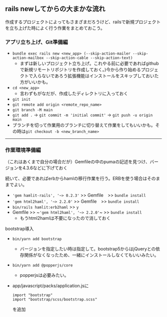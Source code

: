 ## rails newしてからの大まかな流れ

作成するプロジェクトによってもさまざまだろうけど、railsで新規プロジェクトを立ち上げた時によく行う作業をまとめておこう。

### アプリ立ち上げ、Git準備編

- `bundle exec rails new <new_app> (--skip-action-mailer --skip-action-mailbox --skip-action-cable --skip-action-text)`
  - まずは新しいプロジェクト立ち上げ。これやる前に必要であればgithubで新規リモートリポジトリを作成しておく。)今から作り始めるプロジェクトで入らないであろう拡張機能はインストールをスキップしておいた方がいいかも。
- `cd <new_app>`
  - 言わずもがなだが、作成したディレクトリに入っておく
- `git init`
- `git remote add origin <remote_repo_name>`
- `git branch -M main`
- `git add .` → `git commit -m 'initial commit'` → `git push -u origin main`
- ブランチを切って作業用のブランチに切り替えて作業をしてもいいかも。その時は`git checkout -b <new_branch_name>`

---
### 作業環境準備編
（これはあくまで自分の場合だが）Gemfileの中のpumaの記述を見つけ、バージョンを4.3.6などに下げておく

続いて、必要であればerbからhamlの移行作業を行う。ERBを使う場合はそのままでよい。
- `'gem hamlit-rails', '~> 0.2.3'` >> Gemfile　>> `bundle install`
- `'gem html2haml', '~> 2.2.0'` >> Gemfile　>> `bundle install`
- `bin/rails hamlit:erb2haml` >> `y` 
- Gemfile >> ~`'gem html2haml', '~> 2.2.0'`~ >> `bundle install`
  - もうhtml2hamlは不要になったので消しておく

bootstrap導入

- `bin/yarn add bootstrap`
  - バージョンを指定したい時は指定して。bootstrap5からはjQueryとの依存関係がなくなったため、一緒にインストールしなくてもいいみたい。
- `bin/yarn add @popperjs/core`
  - popperjsは必要みたい。

- app/javascript/packs/application.jsに
  ```
  import "bootstrap"
  import "bootstrap/scss/bootstrap.scss"
  ```
  を追加

